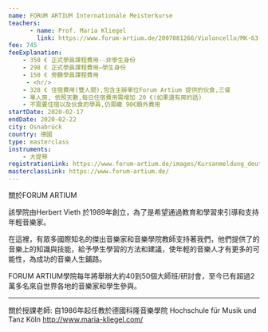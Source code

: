 ```yaml
---
name: FORUM ARTIUM Internationale Meisterkurse
teachers:
      - name: Prof. Maria Kliegel
        link: https://www.forum-artium.de/2007081266/Violoncello/MK-63-Maria-Kliegel.html
fee: 745
feeExplanation: 
    - 350 € 正式學員課程費用--非學生身份
    - 298 € 正式學員課程費用—學生身份
    - 150 € 旁聽學員課程費用
     - <hr/>
    - 328 € 住宿費用(雙人間),包含主辦單位Forum Artium 提供的伙食,三餐
    - 單人房, 依照天數,每日住宿費用需增加 20 €(如果還有房的話) 
    - 不需要住宿以及伙食的學員,仍需繳 90€額外費用 
startDate: 2020-02-17
endDate: 2020-02-22
city: Osnabrück
country: 德國
type: masterclass
instruments:
    - 大提琴
registrationLink: https://www.forum-artium.de/images/Kursanmeldung_deutsch.pdf
masterclassLink: https://www.forum-artium.de/                                            
---
```

關於FORUM ARTIUM


該學院由Herbert Vieth 於1989年創立，為了是希望通過教育和學習來引導和支持年輕音樂家。

在這裡，有眾多國際知名的傑出音樂家和音樂學院教師支持著我們，他們提供了的音樂上的知識與技能，給予學生學習的方法和建議，使年輕的音樂人才有更多的可能性，為成功的音樂人生鋪路。

FORUM ARTIUM學院每年將舉辦大約40到50個大師班/研討會，至今已有超過2萬多名來自世界各地的音樂家和學生參與。

<hr/>


關於授課老師:
自1986年起任教於德國科隆音樂學院 Hochschule für Musik und Tanz Köln
http://www.maria-kliegel.com/

